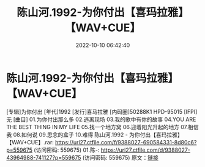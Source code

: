 ﻿---
title: 陈山河.1992-为你付出【喜玛拉雅】【WAV+CUE】
date: 2022-10-10 06:42:40
categories: WAV车载音乐、镜像
tags: 华语中文
---
# 陈山河.1992-为你付出【喜玛拉雅】【WAV+CUE】

[专辑]为你付出
[年代]1992
[发行]喜马拉雅
[内码圈]50288K1 HPD-95015
[IFPI]无
[曲目]
01.为你付出那么多
02.逃离现场
03.我的歌中有你的故事
04.YOU ARE THE BEST THING IN MY LIFE
05.找一个地方窝
06.迎着阳光升起的地方
07.相信我
08.如何说
09.思念的盒子
10.难得
陈山河.1992 - 为你付出【喜玛拉雅】【WAV+CUE】.rar: https://url27.ctfile.com/f/9388027-690584331-8d80c6?p=559675
(访问密码: 559675)
01.陈-: https://url27.ctfile.com/d/9388027-43964988-741127?p=559675
(访问密码: 559675)
原文：[链接](https://blog.sina.com.cn/s/blog_1647c7e7601030zub.html)